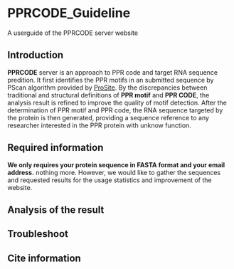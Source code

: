 # PPRCODE_Guideline
A userguide of the PPRCODE server website
## Introduction
**PPRCODE** server is an approach to PPR code and target RNA sequence predition. It first identifies the PPR motifs in an submitted sequence by PScan algorithm provided by [ProSite](https://prosite.expasy.org/). By the discrepancies between traditional and structural definitions of **PPR motif** and **PPR CODE**, the analysis result is refined to improve the quality of motif detection. After the determination of PPR motif and PPR code, the RNA sequence targeted by the protein is then generated, providing a sequence reference to any researcher interested in the PPR protein with unknow function.

## Required information
**We only requires your protein sequence in FASTA format and your email address.** nothing more.
However, we would like to gather the sequences and requested results for the usage statistics and improvement of the website.

## Analysis of the result

## Troubleshoot


## Cite information


## 
